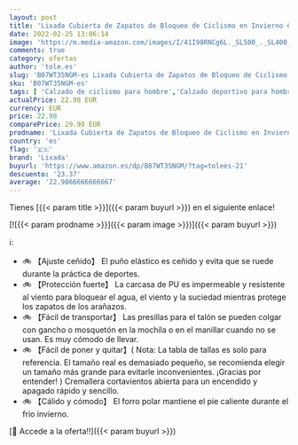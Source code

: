 ```yaml
---
layout: post
title: 'Lixada Cubierta de Zapatos de Bloqueo de Ciclismo en Invierno Cubrebotas MTB Impermeable A Prueba de Viento Calzado de de Vellón Cálido'
date: 2022-02-25 13:06:14
image: 'https://m.media-amazon.com/images/I/41I98RNCg6L._SL500_._SL400_.jpg'
comments: true
category: ofertas
author: 'tole.es'
slug: 'B07WT35NGM-es Lixada Cubierta de Zapatos de Bloqueo de Ciclismo en...'
sku: 'B07WT35NGM-es'
tags: [ 'Calzado de ciclismo para hombre','Calzado deportivo para hombre','Zapatillas y calzado deportivo para hombre','Zapatos','Zapatos para hombre','Zapatos y complementos','lixada','zapatos', ]
actualPrice: 22.98 EUR
currency: EUR
price: 22.98
comparePrice: 29.99 EUR
prodname: 'Lixada Cubierta de Zapatos de Bloqueo de Ciclismo en Invierno Cubrebotas MTB Impermeable A Prueba de Viento Calzado de de Vellón Cálido'
country: 'es'
flag: '🇪🇸'
brand: 'Lixada'
buyurl: 'https://www.amazon.es/dp/B07WT35NGM/?tag=tolees-21'
descuento: '23.37'
average: '22.9866666666667'
---
```


Tienes [{{< param title >}}]({{< param buyurl >}}) en el siguiente enlace!

[![{{< param prodname >}}]({{< param image >}})]({{< param buyurl >}})

ℹ️:

- 🚲 【Ajuste ceñido】 El puño elástico es ceñido y evita que se ruede durante la práctica de deportes.
- 🚲 【Protección fuerte】 La carcasa de PU es impermeable y resistente al viento para bloquear el agua, el viento y la suciedad mientras protege los zapatos de los arañazos.
- 🚲 【Fácil de transportar】 Las presillas para el talón se pueden colgar con gancho o mosquetón en la mochila o en el manillar cuando no se usan. Es muy cómodo de llevar.
- 🚲 【Fácil de poner y quitar】( Nota: La tabla de tallas es solo para referencia. El tamaño real es demasiado pequeño, se recomienda elegir un tamaño más grande para evitarle inconvenientes. ¡Gracias por entender! ) Cremallera cortavientos abierta para un encendido y apagado rápido y sencillo.
- 🚲 【Cálido y cómodo】 El forro polar mantiene el pie caliente durante el frío invierno.

[🛒 Accede a la oferta!!]({{< param buyurl >}})
